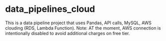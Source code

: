 # data_pipelines_cloud
This is a data pipeline project that uses Pandas, API calls, MySQL, AWS clouding (RDS, Lambda Function).
Note: AT the moment, AWS connection is intentionally disabled to avoid additional charges on free tier.
